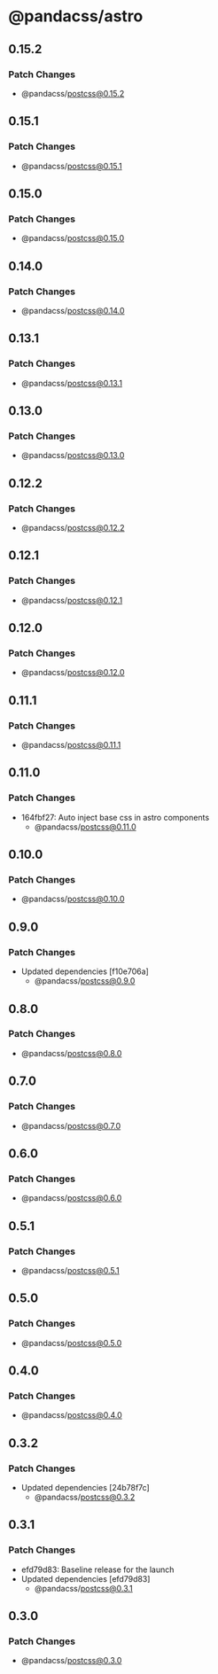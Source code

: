 # @pandacss/astro

## 0.15.2

### Patch Changes

- @pandacss/postcss@0.15.2

## 0.15.1

### Patch Changes

- @pandacss/postcss@0.15.1

## 0.15.0

### Patch Changes

- @pandacss/postcss@0.15.0

## 0.14.0

### Patch Changes

- @pandacss/postcss@0.14.0

## 0.13.1

### Patch Changes

- @pandacss/postcss@0.13.1

## 0.13.0

### Patch Changes

- @pandacss/postcss@0.13.0

## 0.12.2

### Patch Changes

- @pandacss/postcss@0.12.2

## 0.12.1

### Patch Changes

- @pandacss/postcss@0.12.1

## 0.12.0

### Patch Changes

- @pandacss/postcss@0.12.0

## 0.11.1

### Patch Changes

- @pandacss/postcss@0.11.1

## 0.11.0

### Patch Changes

- 164fbf27: Auto inject base css in astro components
  - @pandacss/postcss@0.11.0

## 0.10.0

### Patch Changes

- @pandacss/postcss@0.10.0

## 0.9.0

### Patch Changes

- Updated dependencies [f10e706a]
  - @pandacss/postcss@0.9.0

## 0.8.0

### Patch Changes

- @pandacss/postcss@0.8.0

## 0.7.0

### Patch Changes

- @pandacss/postcss@0.7.0

## 0.6.0

### Patch Changes

- @pandacss/postcss@0.6.0

## 0.5.1

### Patch Changes

- @pandacss/postcss@0.5.1

## 0.5.0

### Patch Changes

- @pandacss/postcss@0.5.0

## 0.4.0

### Patch Changes

- @pandacss/postcss@0.4.0

## 0.3.2

### Patch Changes

- Updated dependencies [24b78f7c]
  - @pandacss/postcss@0.3.2

## 0.3.1

### Patch Changes

- efd79d83: Baseline release for the launch
- Updated dependencies [efd79d83]
  - @pandacss/postcss@0.3.1

## 0.3.0

### Patch Changes

- @pandacss/postcss@0.3.0
